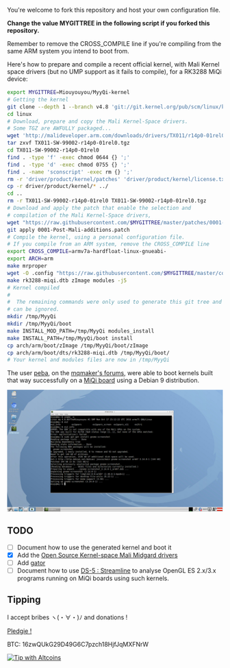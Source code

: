 You're welcome to fork this repository and host your own configuration file.

**Change the value MYGITTREE in the following script if you forked this repository.**

Remember to remove the CROSS_COMPILE line if you're compiling from the same ARM system you intend to boot from.

Here's how to prepare and compile a recent official kernel, with Mali Kernel space drivers (but no UMP support as it fails to compile), for a RK3288 MiQi device:

```bash
export MYGITTREE=Miouyouyou/MyyQi-kernel
# Getting the kernel
git clone --depth 1 --branch v4.8 'git://git.kernel.org/pub/scm/linux/kernel/git/torvalds/linux.git'
cd linux
# Download, prepare and copy the Mali Kernel-Space drivers. 
# Some TGZ are AWFULLY packaged...
wget 'http://malideveloper.arm.com/downloads/drivers/TX011/r14p0-01rel0/TX011-SW-99002-r14p0-01rel0.tgz'
tar zxvf TX011-SW-99002-r14p0-01rel0.tgz
cd TX011-SW-99002-r14p0-01rel0
find . -type 'f' -exec chmod 0644 {} ';'
find . -type 'd' -exec chmod 0755 {} ';'
find . -name 'sconscript' -exec rm {} ';'
rm -r 'driver/product/kernel/patches' 'driver/product/kernel/license.txt'
cp -r driver/product/kernel/* ../
cd ..
rm -r TX011-SW-99002-r14p0-01rel0 TX011-SW-99002-r14p0-01rel0.tgz
# Download and apply the patch that enable the selection and 
# compilation of the Mali Kernel-Space drivers,
wget "https://raw.githubusercontent.com/$MYGITTREE/master/patches/0001-Post-Mali-additions.patch"
git apply 0001-Post-Mali-additions.patch
# Compile the kernel, using a personal configuration file.
# If you compile from an ARM system, remove the CROSS_COMPILE line
export CROSS_COMPILE=armv7a-hardfloat-linux-gnueabi-
export ARCH=arm
make mrproper
wget -O .config "https://raw.githubusercontent.com/$MYGITTREE/master/config/MyyMaliIsRicher"
make rk3288-miqi.dtb zImage modules -j5
# Kernel compiled
# 
#  The remaining commands were only used to generate this git tree and
# can be ignored.
mkdir /tmp/MyyQi
mkdir /tmp/MyyQi/boot
make INSTALL_MOD_PATH=/tmp/MyyQi modules_install
make INSTALL_PATH=/tmp/MyyQi/boot install
cp arch/arm/boot/zImage /tmp/MyyQi/boot/zImage
cp arch/arm/boot/dts/rk3288-miqi.dtb /tmp/MyyQi/boot/
# Your kernel and modules files are now in /tmp/MyyQi
```
The user [peba](http://www.bitkistl.com/), on the [mqmaker's forums](https://forum.mqmaker.com/t/mainline-kernel-compilation/572/9), were able to boot kernels built that way successfully on a [MiQi board](https://mqmaker.com/doc/introduction-to-miqi/) using a Debian 9 distribution.

![Peba's Debian system using a 4.8.0 kernel built that way](./img/peba-debian-miqi-using-4-8-0-OfTheMiouyouyou-kernel.png)

TODO
----

- [ ] Document how to use the generated kernel and boot it
- [x] Add the [Open Source Kernel-space Mali Midgard drivers](http://malideveloper.arm.com/resources/drivers/open-source-mali-midgard-gpu-kernel-drivers/)
- [ ] Add [gator](https://github.com/ARM-software/gator)
- [ ] Document how to use [DS-5 : Streamline](https://developer.arm.com/products/software-development-tools/ds-5-development-studio/streamline/overview) to analyse OpenGL ES 2.x/3.x programs running on MiQi boards using such kernels.

Tipping
-------

I accept bribes ヽ(・∀・)ﾉ and donations !

[Pledgie !](https://pledgie.com/campaigns/32702)

BTC: 16zwQUkG29D49G6C7pzch18HjfJqMXFNrW

[![Tip with Altcoins](https://shapeshift.io/images/shifty/small_light_altcoins.png)](https://shapeshift.io/shifty.html?destination=16zwQUkG29D49G6C7pzch18HjfJqMXFNrW&output=BTC)

